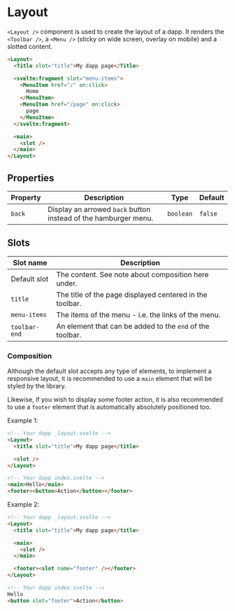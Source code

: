 # Layout

`<Layout />` component is used to create the layout of a dapp. It renders the `<Toolbar />`, a `<Menu />` (sticky on wide screen, overlay on mobile) and a slotted content.

```html
<Layout>
  <Title slot="title">My dapp page</Title>

  <svelte:fragment slot="menu-items">
    <MenuItem href="/" on:click>
      Home
    </MenuItem>
    <MenuItem href="/page" on:click>
      page
    </MenuItem>
  </svelte:fragment>

  <main>
    <slot />
  </main>
</Layout>
```

## Properties

| Property | Description                                                     | Type      | Default |
| -------- | --------------------------------------------------------------- | --------- | ------- |
| `back`   | Display an arrowed `back` button instead of the hamburger menu. | `boolean` | `false` |

## Slots

| Slot name     | Description                                               |
| ------------- | --------------------------------------------------------- |
| Default slot  | The content. See note about composition here under.       |
| `title`       | The title of the page displayed centered in the toolbar.  |
| `menu-items`  | The items of the menu - i.e. the links of the menu.       |
| `toolbar-end` | An element that can be added to the `end` of the toolbar. |

### Composition

Although the default slot accepts any type of elements, to implement a responsive layout, it is recommended to use a `main` element that will be styled by the library.

Likewise, if you wish to display some footer action, it is also recommended to use a `footer` element that is automatically absolutely positioned too.

Example 1:

```html
<!-- Your dapp _layout.svelte -->
<Layout>
  <title slot="title">My dapp page</title>

  <slot />
</Layout>

<!-- Your dapp index.svelte -->
<main>Hello</main>
<footer><button>Action</button></footer>
```

Example 2:

```html
<!-- Your dapp _layout.svelte -->
<Layout>
  <title slot="title">My dapp page</title>

  <main>
    <slot />
  </main>

  <footer><slot name="footer" /></footer>
</Layout>

<!-- Your dapp index.svelte -->
Hello
<button slot="footer">Action</button>
```
